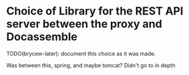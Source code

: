 # Choice of Library for the REST API server between the proxy and Docassemble

TODO(brycew-later): document this choice as it was made.

Was between this, spring, and maybe tomcat? Didn't go to in depth
